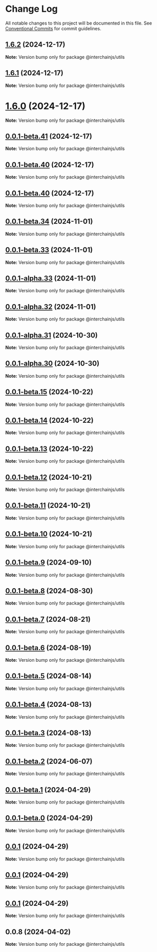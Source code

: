 # Change Log

All notable changes to this project will be documented in this file.
See [Conventional Commits](https://conventionalcommits.org) for commit guidelines.

## [1.6.2](https://github.com/cosmology-tech/interchainjs/compare/@interchainjs/utils@1.6.1...@interchainjs/utils@1.6.2) (2024-12-17)

**Note:** Version bump only for package @interchainjs/utils

## [1.6.1](https://github.com/cosmology-tech/interchainjs/compare/@interchainjs/utils@1.6.0...@interchainjs/utils@1.6.1) (2024-12-17)

**Note:** Version bump only for package @interchainjs/utils

# [1.6.0](https://github.com/cosmology-tech/interchainjs/compare/@interchainjs/utils@0.0.1-beta.41...@interchainjs/utils@1.6.0) (2024-12-17)

**Note:** Version bump only for package @interchainjs/utils

## [0.0.1-beta.41](https://github.com/cosmology-tech/interchainjs/compare/@interchainjs/utils@0.0.1-beta.40...@interchainjs/utils@0.0.1-beta.41) (2024-12-17)

**Note:** Version bump only for package @interchainjs/utils

## [0.0.1-beta.40](https://github.com/cosmology-tech/interchainjs/compare/@interchainjs/utils@0.0.1-beta.40...@interchainjs/utils@0.0.1-beta.40) (2024-12-17)

**Note:** Version bump only for package @interchainjs/utils

## [0.0.1-beta.40](https://github.com/cosmology-tech/interchainjs/compare/@interchainjs/utils@0.0.1-beta.34...@interchainjs/utils@0.0.1-beta.40) (2024-12-17)

**Note:** Version bump only for package @interchainjs/utils

## [0.0.1-beta.34](https://github.com/cosmology-tech/interchainjs/compare/@interchainjs/utils@0.0.1-beta.33...@interchainjs/utils@0.0.1-beta.34) (2024-11-01)

**Note:** Version bump only for package @interchainjs/utils

## [0.0.1-beta.33](https://github.com/cosmology-tech/interchainjs/compare/@interchainjs/utils@0.0.1-alpha.33...@interchainjs/utils@0.0.1-beta.33) (2024-11-01)

**Note:** Version bump only for package @interchainjs/utils

## [0.0.1-alpha.33](https://github.com/cosmology-tech/interchainjs/compare/@interchainjs/utils@0.0.1-alpha.32...@interchainjs/utils@0.0.1-alpha.33) (2024-11-01)

**Note:** Version bump only for package @interchainjs/utils

## [0.0.1-alpha.32](https://github.com/cosmology-tech/interchainjs/compare/@interchainjs/utils@0.0.1-alpha.31...@interchainjs/utils@0.0.1-alpha.32) (2024-11-01)

**Note:** Version bump only for package @interchainjs/utils

## [0.0.1-alpha.31](https://github.com/cosmology-tech/interchainjs/compare/@interchainjs/utils@0.0.1-alpha.30...@interchainjs/utils@0.0.1-alpha.31) (2024-10-30)

**Note:** Version bump only for package @interchainjs/utils

## [0.0.1-alpha.30](https://github.com/cosmology-tech/interchainjs/compare/@interchainjs/utils@0.0.1-beta.15...@interchainjs/utils@0.0.1-alpha.30) (2024-10-30)

**Note:** Version bump only for package @interchainjs/utils

## [0.0.1-beta.15](https://github.com/cosmology-tech/interchainjs/compare/@interchainjs/utils@0.0.1-beta.14...@interchainjs/utils@0.0.1-beta.15) (2024-10-22)

**Note:** Version bump only for package @interchainjs/utils

## [0.0.1-beta.14](https://github.com/cosmology-tech/interchainjs/compare/@interchainjs/utils@0.0.1-beta.13...@interchainjs/utils@0.0.1-beta.14) (2024-10-22)

**Note:** Version bump only for package @interchainjs/utils

## [0.0.1-beta.13](https://github.com/cosmology-tech/interchainjs/compare/@interchainjs/utils@0.0.1-beta.12...@interchainjs/utils@0.0.1-beta.13) (2024-10-22)

**Note:** Version bump only for package @interchainjs/utils

## [0.0.1-beta.12](https://github.com/cosmology-tech/interchainjs/compare/@interchainjs/utils@0.0.1-beta.11...@interchainjs/utils@0.0.1-beta.12) (2024-10-21)

**Note:** Version bump only for package @interchainjs/utils

## [0.0.1-beta.11](https://github.com/cosmology-tech/interchainjs/compare/@interchainjs/utils@0.0.1-beta.10...@interchainjs/utils@0.0.1-beta.11) (2024-10-21)

**Note:** Version bump only for package @interchainjs/utils

## [0.0.1-beta.10](https://github.com/cosmology-tech/interchainjs/compare/@interchainjs/utils@0.0.1-beta.9...@interchainjs/utils@0.0.1-beta.10) (2024-10-21)

**Note:** Version bump only for package @interchainjs/utils

## [0.0.1-beta.9](https://github.com/cosmology-tech/interchainjs/compare/@interchainjs/utils@0.0.1-beta.8...@interchainjs/utils@0.0.1-beta.9) (2024-09-10)

**Note:** Version bump only for package @interchainjs/utils

## [0.0.1-beta.8](https://github.com/cosmology-tech/interchainjs/compare/@interchainjs/utils@0.0.1-beta.7...@interchainjs/utils@0.0.1-beta.8) (2024-08-30)

**Note:** Version bump only for package @interchainjs/utils

## [0.0.1-beta.7](https://github.com/cosmology-tech/interchainjs/compare/@interchainjs/utils@0.0.1-beta.6...@interchainjs/utils@0.0.1-beta.7) (2024-08-21)

**Note:** Version bump only for package @interchainjs/utils

## [0.0.1-beta.6](https://github.com/cosmology-tech/interchainjs/compare/@interchainjs/utils@0.0.1-beta.5...@interchainjs/utils@0.0.1-beta.6) (2024-08-19)

**Note:** Version bump only for package @interchainjs/utils

## [0.0.1-beta.5](https://github.com/cosmology-tech/interchainjs/compare/@interchainjs/utils@0.0.1-beta.4...@interchainjs/utils@0.0.1-beta.5) (2024-08-14)

**Note:** Version bump only for package @interchainjs/utils

## [0.0.1-beta.4](https://github.com/cosmology-tech/interchainjs/compare/@interchainjs/utils@0.0.1-beta.3...@interchainjs/utils@0.0.1-beta.4) (2024-08-13)

**Note:** Version bump only for package @interchainjs/utils

## [0.0.1-beta.3](https://github.com/cosmology-tech/interchainjs/compare/@interchainjs/utils@0.0.1-beta.2...@interchainjs/utils@0.0.1-beta.3) (2024-08-13)

**Note:** Version bump only for package @interchainjs/utils

## [0.0.1-beta.2](https://github.com/cosmology-tech/interchainjs/compare/@interchainjs/utils@0.0.1-beta.1...@interchainjs/utils@0.0.1-beta.2) (2024-06-07)

**Note:** Version bump only for package @interchainjs/utils

## [0.0.1-beta.1](https://github.com/cosmology-tech/interchainjs/compare/@interchainjs/utils@0.0.1-beta.0...@interchainjs/utils@0.0.1-beta.1) (2024-04-29)

**Note:** Version bump only for package @interchainjs/utils

## [0.0.1-beta.0](https://github.com/cosmology-tech/interchainjs/compare/@interchainjs/utils@0.0.1...@interchainjs/utils@0.0.1-beta.0) (2024-04-29)

**Note:** Version bump only for package @interchainjs/utils

## [0.0.1](https://github.com/cosmology-tech/interchainjs/compare/@interchainjs/utils@0.0.1...@interchainjs/utils@0.0.1) (2024-04-29)

**Note:** Version bump only for package @interchainjs/utils

## [0.0.1](https://github.com/cosmology-tech/interchainjs/compare/@interchainjs/utils@0.0.1...@interchainjs/utils@0.0.1) (2024-04-29)

**Note:** Version bump only for package @interchainjs/utils

## [0.0.1](https://github.com/cosmology-tech/interchainjs/compare/@interchainjs/utils@0.0.8...@interchainjs/utils@0.0.1) (2024-04-29)

**Note:** Version bump only for package @interchainjs/utils

## 0.0.8 (2024-04-02)

**Note:** Version bump only for package @interchainjs/utils
